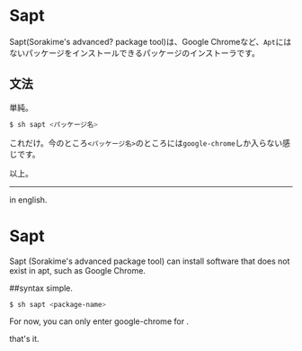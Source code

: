 # Sapt
Sapt(Sorakime's advanced? package tool)は、Google Chromeなど、`Apt`にはないパッケージをインストールできるパッケージのインストーラです。

## 文法
単純。
```bash
$ sh sapt <パッケージ名>
```
これだけ。今のところ`<パッケージ名>`のところには`google-chrome`しか入らない感じです。

以上。

---
in english.

# Sapt
Sapt (Sorakime's advanced package tool) can install software that does not exist in apt, such as Google Chrome.

##syntax
simple.
```bash
$ sh sapt <package-name>
```
For now, you can only enter google-chrome for <package-name>.

that's it. 
